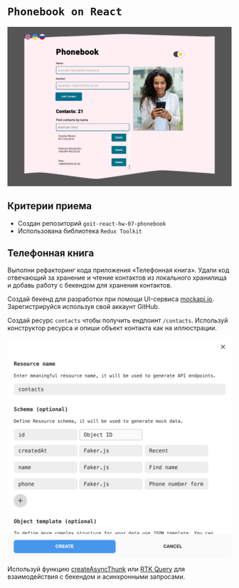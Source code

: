 # `Phonebook on React`

 <img src="./src/images/screen.png" width="900" alt="Phonebook app">

## Критерии приема

- Создан репозиторий `goit-react-hw-07-phonebook`
- Использована библиотека `Redux Toolkit`

## Телефонная книга

Выполни рефакторинг кода приложения «Телефонная книга». Удали код отвечающий за
хранение и чтение контактов из локального хранилища и добавь работу с бекендом
для хранения контактов.

Создай бекенд для разработки при помощи UI-сервиса
[mockapi.io](https://mockapi.io). Зарегистрируйся используя свой аккаунт GitHub.

Создай ресурс `contacts` чтобы получить ендпоинт `/contacts`. Используй
конструктор ресурса и опиши объект контакта как на иллюстрации.

<img src="./src/images/resource.png" alt="Contact schema" with="400" />

Используй функцию
[createAsyncThunk](https://redux-toolkit.js.org/api/createAsyncThunk) или
[RTK Query](https://redux-toolkit.js.org/rtk-query/overview) для взаимодействия
с бекендом и асинхронными запросами.
